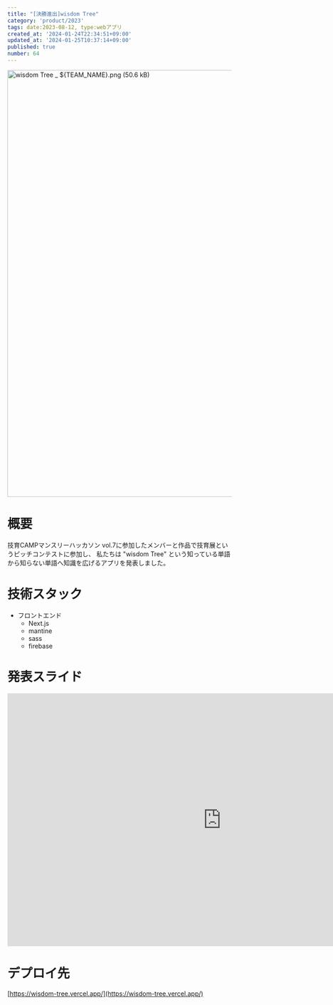 ```yaml
---
title: "[決勝進出]wisdom Tree"
category: 'product/2023'
tags: date:2023-08-12, type:webアプリ
created_at: '2024-01-24T22:34:51+09:00'
updated_at: '2024-01-25T10:37:14+09:00'
published: true
number: 64
---
```


<img width="960" alt="wisdom Tree _ ${TEAM_NAME}.png (50.6 kB)" src="/images/articles/64/eb5f2ed6-e569-45f5-ab5b-6276e1452ca8.webp">


# 概要
技育CAMPマンスリーハッカソン vol.7に参加したメンバーと作品で技育展というピッチコンテストに参加し、
私たちは "wisdom Tree" という知っている単語から知らない単語へ知識を広げるアプリを発表しました。

# 技術スタック
- フロントエンド
    - Next.js
    - mantine
    - sass
    - firebase


# 発表スライド

<iframe src="https://docs.google.com/presentation/d/e/2PACX-1vR0Wd_MS751hSvsROIuFXX0Wsq6VDYf0YDRX2ms1fsSKjAv3eRDcqPf7kKBhfUPGFsEpjCt73oWznxt/embed?start=false&loop=false&delayms=3000" frameborder="0" width="960" height="569" allowfullscreen="true" mozallowfullscreen="true" webkitallowfullscreen="true"></iframe>

# デプロイ先

[https://wisdom-tree.vercel.app/](https://wisdom-tree.vercel.app/)

